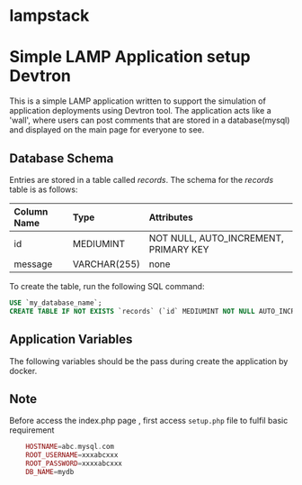 # lampstack
 
# Simple LAMP Application setup Devtron
This is a simple LAMP application written to support the simulation of application deployments using Devtron tool. The application acts like a 'wall', where users can post comments that are stored in a database(mysql) and displayed on the main page for everyone to see.

## Database Schema
Entries are stored in a table called *records*. The schema for the *records* table is as follows:

|Column Name|Type|Attributes|
|:---|:---|:---|
|id|MEDIUMINT|NOT NULL, AUTO_INCREMENT, PRIMARY KEY|
|message|VARCHAR(255)|none|

To create the table, run the following SQL command:
```sql
USE `my_database_name`;
CREATE TABLE IF NOT EXISTS `records` (`id` MEDIUMINT NOT NULL AUTO_INCREMENT, `message` VARCHAR(255), PRIMARY KEY (`id`));
```
## Application Variables
The following variables should be the pass during create the application by docker.

## Note
Before access the index.php page , first access `setup.php` file to fulfil basic requirement 
```php
    HOSTNAME=abc.mysql.com
    ROOT_USERNAME=xxxabcxxx
    ROOT_PASSWORD=xxxxabcxxx
    DB_NAME=mydb
```
